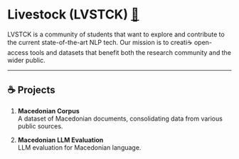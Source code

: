 # Livestock (LVSTCK) [🤗](https://huggingface.co/LVSTCK)

LVSTCK is a community of students that want to explore and contribute to the current state-of-the-art NLP tech. Our mission is to creati☕ open-access tools and datasets that benefit both the research community and the wider public. 

---

## ☕ Projects  

1. **Macedonian Corpus**  
A dataset of Macedonian documents, consolidating data from various public sources.

2. **Macedonian LLM Evaluation**  
LLM evaluation for Macedonian language.
